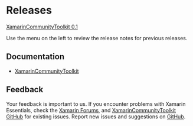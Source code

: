 # Releases

[XamarinCommunityToolkit 0.1](0.1.md)

Use the menu on the left to review the release notes for previous releases.

## Documentation

- [XamarinCommunityToolkit](../intro.md)

## Feedback

Your feedback is important to us. If you encounter problems with Xamarin Essentials, check the [Xamarin Forums](https://forums.xamarin.com/), and [XamarinCommunityToolkit GitHub](https://github.com/xamarin/XamarinCommunityToolkit/issues) for existing issues. Report new issues and suggestions on [GitHub](https://github.com/xamarin/XamarinCommunityToolkit/issues/new).

